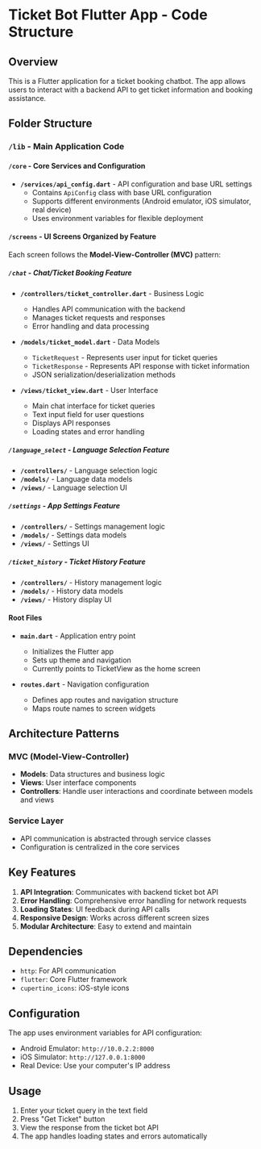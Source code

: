 # Ticket Bot Flutter App - Code Structure

## Overview
This is a Flutter application for a ticket booking chatbot. The app allows users to interact with a backend API to get ticket information and booking assistance.

## Folder Structure

### `/lib` - Main Application Code

#### `/core` - Core Services and Configuration
- **`/services/api_config.dart`** - API configuration and base URL settings
  - Contains `ApiConfig` class with base URL configuration
  - Supports different environments (Android emulator, iOS simulator, real device)
  - Uses environment variables for flexible deployment

#### `/screens` - UI Screens Organized by Feature
Each screen follows the **Model-View-Controller (MVC)** pattern:

##### `/chat` - Chat/Ticket Booking Feature
- **`/controllers/ticket_controller.dart`** - Business Logic
  - Handles API communication with the backend
  - Manages ticket requests and responses
  - Error handling and data processing

- **`/models/ticket_model.dart`** - Data Models
  - `TicketRequest` - Represents user input for ticket queries
  - `TicketResponse` - Represents API response with ticket information
  - JSON serialization/deserialization methods

- **`/views/ticket_view.dart`** - User Interface
  - Main chat interface for ticket queries
  - Text input field for user questions
  - Displays API responses
  - Loading states and error handling

##### `/language_select` - Language Selection Feature
- **`/controllers/`** - Language selection logic
- **`/models/`** - Language data models
- **`/views/`** - Language selection UI

##### `/settings` - App Settings Feature
- **`/controllers/`** - Settings management logic
- **`/models/`** - Settings data models
- **`/views/`** - Settings UI

##### `/ticket_history` - Ticket History Feature
- **`/controllers/`** - History management logic
- **`/models/`** - History data models
- **`/views/`** - History display UI

#### Root Files
- **`main.dart`** - Application entry point
  - Initializes the Flutter app
  - Sets up theme and navigation
  - Currently points to TicketView as the home screen

- **`routes.dart`** - Navigation configuration
  - Defines app routes and navigation structure
  - Maps route names to screen widgets

## Architecture Patterns

### MVC (Model-View-Controller)
- **Models**: Data structures and business logic
- **Views**: User interface components
- **Controllers**: Handle user interactions and coordinate between models and views

### Service Layer
- API communication is abstracted through service classes
- Configuration is centralized in the core services

## Key Features

1. **API Integration**: Communicates with backend ticket bot API
2. **Error Handling**: Comprehensive error handling for network requests
3. **Loading States**: UI feedback during API calls
4. **Responsive Design**: Works across different screen sizes
5. **Modular Architecture**: Easy to extend and maintain

## Dependencies
- `http`: For API communication
- `flutter`: Core Flutter framework
- `cupertino_icons`: iOS-style icons

## Configuration
The app uses environment variables for API configuration:
- Android Emulator: `http://10.0.2.2:8000`
- iOS Simulator: `http://127.0.0.1:8000`
- Real Device: Use your computer's IP address

## Usage
1. Enter your ticket query in the text field
2. Press "Get Ticket" button
3. View the response from the ticket bot API
4. The app handles loading states and errors automatically 